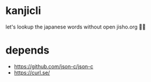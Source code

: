 # kanjicli
let's lookup the japanese words without open jisho.org 🏃🏃

# depends
- https://github.com/json-c/json-c
- https://curl.se/
